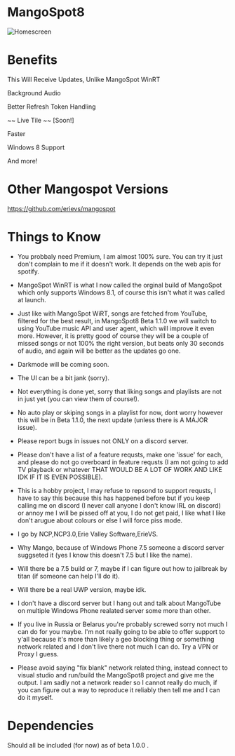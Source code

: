 # MangoSpot8 #

![Homescreen](https://i.imgur.com/yugAjwu.png)

# Benefits #

This Will Receive Updates, Unlike MangoSpot WinRT 

Background Audio

Better Refresh Token Handling

~~ Live Tile ~~ [Soon!]

Faster

Windows 8 Support

And more!

# Other Mangospot Versions #

https://github.com/erievs/mangospot

# Things to Know #

- You probbaly need Premium, I am almost 100% sure. You can try it just don't complain to me if it doesn't work. It depends on the web apis for spotify.

- MangoSpot WinRT is what I now called the orginal build of MangoSpot which only supports Windows 8.1, of course this isn't what it was called at launch.

- Just like with MangoSpot WiRT, songs are fetched from YouTube, filtered for the best result, in MangoSpot8 Beta 1.1.0 we will switch to using YouTube music API and user agent, which will improve it even more.
However, it is pretty good of course they will be a couple of missed songs or not 100% the right version, but beats only 30 seconds of audio, and again will be better as the updates go one. 

- Darkmode will be coming soon.

- The UI can be a bit jank (sorry).

- Not everything is done yet, sorry that liking songs and playlists are not in just yet (you can view them of course!).

- No auto play or skiping songs in a playlist for now, dont worry however this will be in Beta 1.1.0, the next update (unless there is A MAJOR issue).

- Please report bugs in issues not ONLY on a discord server.

- Please don't have a list of a feature requsts, make one 'issue' for each, and please do not go overboard in feature requsts (I am not going to add TV playback or whatever THAT WOULD BE A LOT OF WORK AND LIKE IDK IF IT IS EVEN POSSIBLE).

- This is a hobby project, I may refuse to repsond to support requsts, I have to say this because this has happened before but if you keep calling me on discord (I never call anyone I don't know IRL on discord) or annoy me I will be pissed off at you, I do not get paid, I like what I like don't arugue about colours or else I will force piss mode.

- I go by NCP,NCP3.0,Erie Valley Software,ErieVS.

- Why Mango, because of Windows Phone 7.5 someone a discord server suggseted it (yes I know this doesn't 7.5 but I like the name).

- Will there be a 7.5 build or 7, maybe if I can figure out how to jailbreak by titan (if someone can help I'll do it).

- Will there be a real UWP version, maybe idk.

- I don't have a discord server but I hang out and talk about MangoTube on multiple Windows Phone realated server some more than other.

- If you live in Russia or Belarus you're probably screwed sorry not much I can do for you maybe. I'm not really going to be able to offer support to y'all because it's more than likely a geo blocking thing or something network related and I don't live there not much I can do. Try a VPN or Proxy I guess.

- Please avoid saying "fix blank" network related thing, instead connect to visual studio and run/build the MangoSpot8 project and give me the output. I am sadly not a network reader so I cannot really do much, if you can figure out a way to reproduce it reliably then tell me and I can do it myself.

# Dependencies #

Should all be included (for now) as of beta 1.0.0 .


